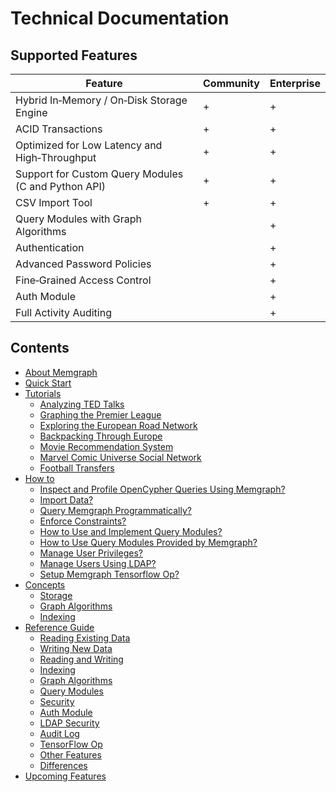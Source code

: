 # Technical Documentation

## Supported Features

Feature                                               | Community | Enterprise
------------------------------------------------------|-----------|-----------
Hybrid In&#8209;Memory / On&#8209;Disk Storage Engine |     +     |     +
ACID Transactions                                     |     +     |     +
Optimized for Low Latency and High&#8209;Throughput   |     +     |     +
Support for Custom Query Modules (C and Python API)   |     +     |     +
CSV Import Tool                                       |     +     |     +
Query Modules with Graph Algorithms                   |           |     +
Authentication                                        |           |     +
Advanced Password Policies                            |           |     +
Fine&#8209;Grained Access Control                     |           |     +
Auth Module                                           |           |     +
Full Activity Auditing                                |           |     +

[//]: # (When adding a new documentation file, please add it to the list)

## Contents

  * [About Memgraph](#about-memgraph)
  * [Quick Start](quick-start.md)
  * [Tutorials](tutorials/tutorials-overview.md)
    * [Analyzing TED Talks](tutorials/analyzing-TED-talks.md)
    * [Graphing the Premier League](tutorials/graphing-the-premier-league.md)
    * [Exploring the European Road Network](tutorials/exploring-the-european-road-network.md)
    * [Backpacking Through Europe](tutorials/backpacking-through-europe.md)
    * [Movie Recommendation System](tutorials/movie-recommendation.md)
    * [Marvel Comic Universe Social Network](tutorials/marvel-universe.md)
    * [Football Transfers](football-transfers.md)
  * [How to](how_to_guides/how-to-guides-overview.md)
    * [Inspect and Profile OpenCypher Queries Using Memgraph?](how_to_guides/explain-profile.md)
    * [Import Data?](how_to_guides/import-data.md)
    * [Query Memgraph Programmatically?](how_to_guides/query-memgraph-programmatically.md)
    * [Enforce Constraints?](how_to_guides/enforce-constraints.md)
    * [How to Use and Implement Query Modules?](how_to_guides/use-and-implement-query-modules.md)
    * [How to Use Query Modules Provided by Memgraph?](how_to_guides/use-query-modules-provided-by-memgraph.md)
    * [Manage User Privileges?](how_to_guides/manage-user-privileges.md)
    * [Manage Users Using LDAP?](how_to_guides/manage-users-using-ldap.md)
    * [Setup Memgraph Tensorflow Op?](how_to_guides/tensorflow-setup.md)
  * [Concepts](concepts/concepts-overview.md)
    * [Storage](concepts/storage.md)
    * [Graph Algorithms](concepts/graph-algorithms.md)
    * [Indexing](concepts/indexing.md)
  * [Reference Guide](reference_guide/reference-overview.md)
    * [Reading Existing Data](reference_guide/reading-existing-data.md)
    * [Writing New Data](reference_guide/writing-new-data.md)
    * [Reading and Writing](reference_guide/reading-and-writing.md)
    * [Indexing](reference_guide/indexing.md)
    * [Graph Algorithms](reference_guide/graph-algorithms.md)
    * [Query Modules](reference_guide/query-modules.md)
    * [Security](reference_guide/security.md)
    * [Auth Module](reference_guide/auth-module.md)
    * [LDAP Security](reference_guide/ldap-security.md)
    * [Audit Log](reference_guide/audit-log.md)
    * [TensorFlow Op](reference_guide/tensorflow.md)
    * [Other Features](reference_guide/other-features.md)
    * [Differences](reference_guide/differences.md)
  * [Upcoming Features](upcoming-features.md)

[//]: # (Nothing should go below the contents section)

